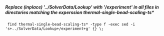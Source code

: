 ##### Replace (inplace) '../SolverData/Lookup' with '/experiment' in all files in directories matching the experssion thermal-single-bead-scaling-ts* 
` find thermal-single-bead-scaling-ts* -type f -exec sed -i 's+../SolverData/Lookup+/experiment+g' {} \;`
